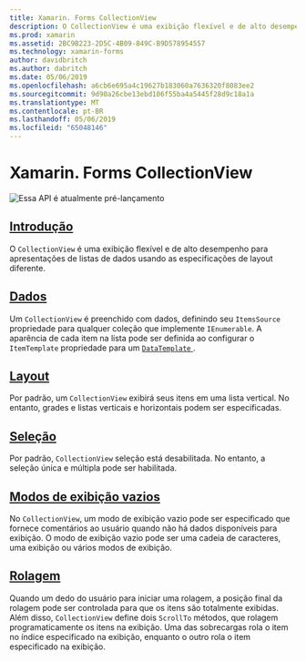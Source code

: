 ```yaml
---
title: Xamarin. Forms CollectionView
description: O CollectionView é uma exibição flexível e de alto desempenho para apresentações de listas de dados usando as especificações de layout diferente.
ms.prod: xamarin
ms.assetid: 2BC9B223-2D5C-4B09-849C-B9D578954557
ms.technology: xamarin-forms
author: davidbritch
ms.author: dabritch
ms.date: 05/06/2019
ms.openlocfilehash: a6cb6e695a4c19627b183060a7636320f8083ee2
ms.sourcegitcommit: 9d90a26cbe13ebd106f55ba4a5445f28d9c18a1a
ms.translationtype: MT
ms.contentlocale: pt-BR
ms.lasthandoff: 05/06/2019
ms.locfileid: "65048146"
---
```

# <a name="xamarinforms-collectionview"></a>Xamarin. Forms CollectionView

![](~/media/shared/preview.png "Essa API é atualmente pré-lançamento")

## <a name="introductionintroductionmd"></a>[Introdução](introduction.md)

O `CollectionView` é uma exibição flexível e de alto desempenho para apresentações de listas de dados usando as especificações de layout diferente.

## <a name="datapopulate-datamd"></a>[Dados](populate-data.md)

Um `CollectionView` é preenchido com dados, definindo seu `ItemsSource` propriedade para qualquer coleção que implemente `IEnumerable`. A aparência de cada item na lista pode ser definida ao configurar o `ItemTemplate` propriedade para um [ `DataTemplate` ](xref:Xamarin.Forms.DataTemplate).

## <a name="layoutlayoutmd"></a>[Layout](layout.md)

Por padrão, um `CollectionView` exibirá seus itens em uma lista vertical. No entanto, grades e listas verticais e horizontais podem ser especificadas.

## <a name="selectionselectionmd"></a>[Seleção](selection.md)

Por padrão, `CollectionView` seleção está desabilitada. No entanto, a seleção única e múltipla pode ser habilitada.

## <a name="empty-viewsemptyviewmd"></a>[Modos de exibição vazios](emptyview.md)

No `CollectionView`, um modo de exibição vazio pode ser especificado que fornece comentários ao usuário quando não há dados disponíveis para exibição. O modo de exibição vazio pode ser uma cadeia de caracteres, uma exibição ou vários modos de exibição.

## <a name="scrollingscrollingmd"></a>[Rolagem](scrolling.md)

Quando um dedo do usuário para iniciar uma rolagem, a posição final da rolagem pode ser controlada para que os itens são totalmente exibidas. Além disso, `CollectionView` define dois `ScrollTo` métodos, que rolagem programaticamente os itens na exibição. Uma das sobrecargas rola o item no índice especificado na exibição, enquanto o outro rola o item especificado na exibição.
